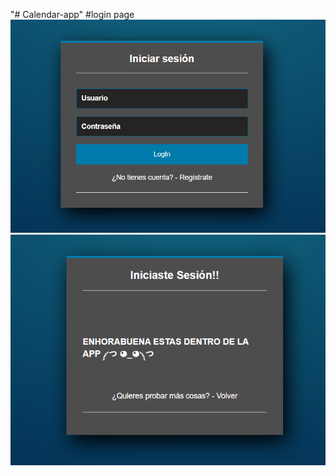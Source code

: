 "# Calendar-app" 
#login page
![alt text](https://raw.githubusercontent.com/davidfr5/Calendar-app/main/Imagenes%20onlyfriends/login.png)
![alt text](https://github.com/davidfr5/Calendar-app/blob/main/Imagenes%20onlyfriends/login%20succesful.png)
